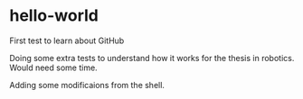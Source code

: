 # hello-world
First test to learn about GitHub

Doing some extra tests to understand how it works for the thesis in robotics.
Would need some time.

Adding some modificaions from the shell.

